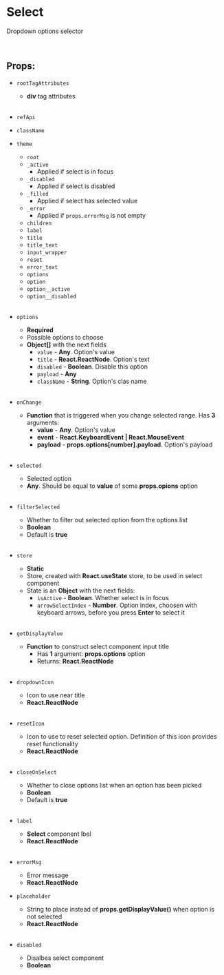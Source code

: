 # Select

Dropdown options selector<br />

<br />

## Props:

- `rootTagAttributes`
    - **div** tag attributes<br /><br />

- `refApi`

- `className`

- `theme`
    - `root`
    - `_active`
        - Applied if select is in focus
    - `_disabled`
        - Applied if select is disabled
    - `_filled`
        - Applied if select has selected value
    - `_error`
        - Applied if `props.errorMsg` is not empty
    - `children`
    - `label`
    - `title`
    - `title_text`
    - `input_wrapper`
    - `reset`
    - `error_text`
    - `options`
    - `option`
    - `option__active`
    - `option__disabled`<br /><br />

- `options`
    - **Required**
    - Possible options to choose
    - **Object[]** with the next fields
        - `value` - **Any**. Option's value
        - `title` - **React.ReactNode**. Option's text
        - `disabled` - **Boolean**. Disable this option
        - `payload` - **Any**
        - `className` - **String**. Option's clas name<br /><br />
    
- `onChange`
    - **Function** that is triggered when you change selected range. Has **3** arguments:
        - **value** - **Any**. Option's value
        - **event** - **React.KeyboardEvent | React.MouseEvent**
        - **payload** - **props.options[number].payload**. Option's payload<br /><br />

- `selected`
    - Selected option
    -  **Any**. Should be equal to **value** of some **props.opions** option<br /><br />

- `filterSelected`
    - Whether to filter out selected option from the options list
    - **Boolean**
    - Default is **true**<br /><br />

- `store`
    - **Static**
    - Store, created with **React.useState** store, to be used in select component
    - State is an **Object** with the next fields:
        - `isActive` - **Boolean**. Whether select is in focus
        - `arrowSelectIndex` - **Number**. Option index, choosen with keyboard arrows, before you press __Enter__ to select it<br /><br />

- `getDisplayValue`
    - **Function** to construct select component input title
        - Has **1** argument: **props.options** option
        - Returns: **React.ReactNode**<br /><br />

- `dropdownIcon`
    - Icon to use near title
    - **React.ReactNode**<br /><br />

- `resetIcon`
    - Icon to use to reset selected option. Definition of this icon provides reset functionality
    - **React.ReactNode**<br /><br />

- `closeOnSelect`
    - Whether to close options list when an option has been picked
    - **Boolean**
    - Default is **true**<br /><br />

- `label`
    - **Select** component lbel
    - **React.ReactNode**<br /><br />

- `errorMsg`
    - Error message
    - **React.ReactNode**

- `placeholder`
    - String to place instead of **props.getDisplayValue()** when option is not selected
    - **React.ReactNode**<br /><br />

- `disabled`
    - Disalbes select component
    - **Boolean**